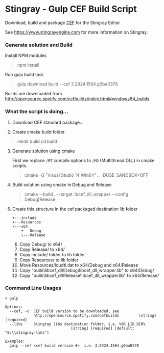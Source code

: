 Stingray - Gulp CEF Build Script
================================

Download, build and package [CEF](https://bitbucket.org/chromiumembedded/cef) for the Stingray Editor

See https://www.stingrayengine.com for more information on Stingray.

### Generate solution and Build

Install NPM modules
> npm install

Run gulp build task
> gulp download build --cef 3.2924.1564.g0ba0378

Builds are downloaded from http://opensource.spotify.com/cefbuilds/index.html#windows64_builds

### What the script is doing...

1. Download CEF standard package...

2. Create cmake build folder
> mkdir build
> cd build

3. Generate solution using cmake

   First we replace `/MT` compile options to `/MD` (Multithread DLL) in cmake scripts.
   > cmake -G "Visual Studio 14 Win64" .. -DUSE_SANDBOX=OFF

4. Build solution using cmake in Debug and Release

   > cmake --build . --target libcef_dll_wrapper --config Debug|Release

5. Create this structure in the cef packaged destination lib folder

   ```
   +---include
   +---Resources
   \---x64
       +---Debug
       \---Release
   ```

   6. Copy Debug/ to  x64/
   7. Copy Release/ to  x64/
   8. Copy include/ folder to lib folder
   9. Copy Resources/ to lib folder
   10. Move Resources/icudtl.dat to x64/Debug and x64/Release
   11. Copy "build\libcef_dll\Debug\libcef_dll_wrapper.lib" to x64/Debug/
   12. Copy "build\libcef_dll\Release\libcef_dll_wrapper.lib" to x64/Release/

### Command Line Usages

```
> gulp

Options:
  --cef, -c  CEF build version to be downloaded, see
             http://opensource.spotify.com/cefbuilds         [string] [required]
  --libs     Stingray libs destination folder, i.e. %SR_LIB_DIR%
                              [string] [required] [default: "E:\\stingray-libs"]

Examples:
  gulp --cef <cef build version #>  i.e. 3.2924.1564.g0ba0378
```
